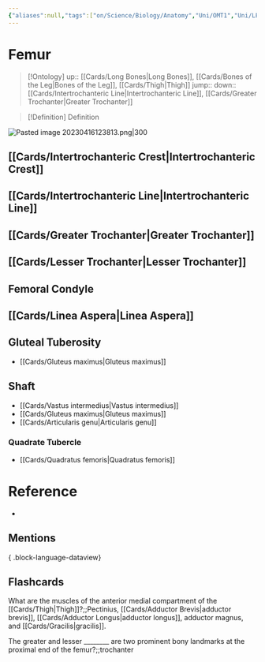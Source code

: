 ```yaml
---
{"aliases":null,"tags":["on/Science/Biology/Anatomy","Uni/OMT1","Uni/LFS122","flashcards/LFS122"],"dg-publish":true,"permalink":"/cards/femur/","dgPassFrontmatter":true}
---
```


# Femur

> [!Ontology]
> up:: [[Cards/Long Bones\|Long Bones]], [[Cards/Bones of the Leg\|Bones of the Leg]], [[Cards/Thigh\|Thigh]]
> jump::
> down:: [[Cards/Intertrochanteric Line\|Intertrochanteric Line]], [[Cards/Greater Trochanter\|Greater Trochanter]]

> [!Definition] Definition

![Pasted image 20230416123813.png|300](/img/user/Extras/Images/Pasted%20image%2020230416123813.png)

## [[Cards/Intertrochanteric Crest\|Intertrochanteric Crest]]

## [[Cards/Intertrochanteric Line\|Intertrochanteric Line]]

## [[Cards/Greater Trochanter\|Greater Trochanter]]

## [[Cards/Lesser Trochanter\|Lesser Trochanter]]

## Femoral Condyle

## [[Cards/Linea Aspera\|Linea Aspera]]

## Gluteal Tuberosity

- [[Cards/Gluteus maximus\|Gluteus maximus]]

## Shaft

- [[Cards/Vastus intermedius\|Vastus intermedius]]
- [[Cards/Gluteus maximus\|Gluteus maximus]]
- [[Cards/Articularis genu\|Articularis genu]]

### Quadrate Tubercle

- [[Cards/Quadratus femoris\|Quadratus femoris]]

# Reference

- 

## Mentions


{ .block-language-dataview}

## Flashcards

What are the muscles of the anterior medial compartment of the [[Cards/Thigh\|Thigh]]?;;Pectinius, [[Cards/Adductor Brevis\|adductor brevis]], [[Cards/Adductor Longus\|adductor longus]], adductor magnus, and [[Cards/Gracilis\|gracilis]].
<!--SR:!2023-12-14,70,230-->

The greater and lesser ________ are two prominent bony landmarks at the proximal end of the femur?;;trochanter
<!--SR:!2023-11-16,42,268-->